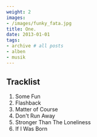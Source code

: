 ```yaml
---
weight: 2
images:
- /images/funky_fata.jpg
title: One.
date: 2013-01-01
tags:
- archive # all posts
- alben
- musik
---
```


## Tracklist

1. Some Fun
2. Flashback
3. Matter of Course
4. Don't Run Away
5. Stronger Than The Loneliness
6. If I Was Born
